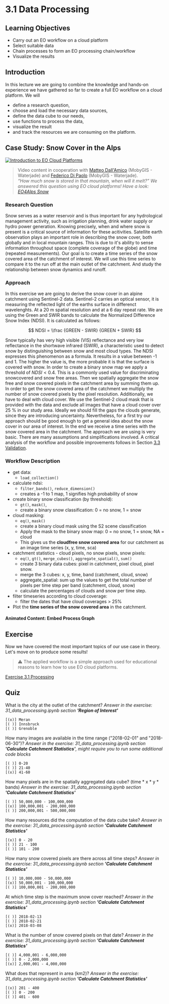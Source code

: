 # 3.1 Data Processing

## Learning Objectives

- Carry out an EO workflow on a cloud platform
- Select suitable data
- Chain processes to form an EO processing chain/workflow
- Visualize the results

## Introduction

In this lecture we are going to combine the knowledge and hands-on experience we have gathered so far to create a full EO workflow on a cloud platform.
We will  

- define a research question,
- choose and load the necessary data sources,
- define the data cube to our needs,
- use functions to process the data,
- visualize the result
- and track the resources we are consuming on the platform.

## Case Study: Snow Cover in the Alps

[![Introduction to EO Cloud Platforms](https://img.youtube.com/vi/bE_yz0VCLRE/0.jpg)](https://youtu.be/bE_yz0VCLRE) <br>
> Video content in cooperation with [Matteo Dall'Amico](https://waterjade.com/en/about-us/) (MobyGIS - Waterjade) and [Federico Di Paolo](https://waterjade.com/en/about-us/) (MobyGIS - Waterjade). <br>
> *“How much snow is stored in that mountain, when will it melt?” We answered this question using EO cloud platforms! Have a look: [EO4Alps Snow](https://waterjade.com/eo4alps-snow/)*

### Research Question

Snow serves as a water reservoir and is thus important for any hydrological management activity, such as irrigation planning, drink water supply or hydro power generation. Knowing precisely, when and where snow is present is a critical source of information for these acitivities. Satellite earth observation plays an important role in describing the snow cover, both globally and in local mountain ranges. This is due to it's ability to sense information throughout space (complete coverage of the globe) and time (repeated measurements). Our goal is to create a time series of the snow covered area of the catchment of interest. We will use this time series to compare it to the run off at the main outlet of the catchment. And study the relationship between snow dynamics and runoff.

### Approach

In this exercise we are going to derive the snow cover in an alpine catchment using Sentinel-2 data. Sentinel-2 carries an optical sensor, it is measuring the reflected light of the earths surface in differenct wavelenghts. At a 20 m spatial resolution and at a 6 day repeat rate. We are using the Green and SWIR bands to calculate the Normalized Difference Snow Index (NDSI). It is calculated as follows:

$$ NDSI = \\frac {GREEN - SWIR} {GREEN + SWIR} $$

Snow typically has very high visible (VIS) reflectance and very low reflectance in the shortwave infrared (SWIR), a characteristic used to detect snow by distinguishing between snow and most cloud types. The NDSI expresses this phenomenon as a formula. It results in a value between -1 and 1. The higher the value is, the more probable it is that the surface is covered with snow. In order to create a binary snow map we apply a threshold of $NDSI < 0.4$. This is a commonly used value for discriminating snowcovered and snow free areas. Then we spatially aggregate the snow free and snow covered pixels in the catchment area by summing them up. In order to get the snow covered area of the catchment we multiply the number of snow covered pixels by the pixel resolution. Additionally, we have to deal with cloud cover. We use the Sentinel-2 cloud mask that is provided with the data and exclude all images that have a cloud cover over 25 % in our study area. Ideally we should fill the gaps the clouds generate, since they are introducing uncertainty. Nevertheless, for a first try our approach should be good enough to get a general idea about the snow cover in our area of interest. In the end we receive a time series with the snow covered area in the catchment.
The approach we are using is very basic. There are many assumptions and simplifications involved. A critical analysis of the workflow and possible improvements follows in Section [3.3 Validation](https://github.com/EO-College/cubes-and-clouds/blob/main/lectures/3.3_validation/3.3_validation.md#critically-analyse-a-workflow).

### Workflow Description

- get data:
  - `load_collection()`
- calculate ndsi:
  - `filter_bands()`, `reduce_dimension()`
  - creates a -1 to 1 map, 1 signifies high probability of snow
- create binary snow classification (by threshold):
  - `gt()`, `mask()`,
  - create a binary snow classification: 0 = no snow, 1 = snow
- cloud masking:
  - `eq()`, `mask()`
  - create a binary cloud mask using the S2 scene classification
  - Apply the mask to the binary snow map: 0 = no snow, 1 = snow, NA = cloud
  - This gives us the **cloudfree snow covered area** for our catchment as an image time series (x, y, time, sca)
- catchment statistics - cloud pixels, no snow pixels, snow pixels:
  - `eq()`, `gt()`, `merge_cubes()`, `aggregate_spatial()`, `sum()`
  - create 3 binary data cubes: pixel in catchment, pixel cloud, pixel snow.
  - merge the 3 cubes: x, y, time, band (catchment, cloud, snow)
  - aggregate_spatial: sum up the values to get the total number of pixels per time step per band (catchment, cloud, snow)
  - calculate the percentages of clouds and snow per time step.
- filter timeseries according to cloud coverage:
  - filter the dates that have cloud coverages > 25%
- Plot the **time series of the snow covered area** in the catchment.

#### Animated Content: Embed Process Graph

## Exercise

Now we have covered the most important topics of our use case in theory. Let's move on to produce some results!

> :warning: The applied workflow is a simple approach used for educational reasons to learn how to use EO cloud platforms.

[Exercise 3.1 Processing](https://github.com/EO-College/cubes-and-clouds/blob/main/lectures/3.1_data_processing/exercises/31_data_processing.ipynb)

## Quiz

What is the city at the outlet of the catchment? _Answer in the exercise: 31_data_processing.ipynb section **'Region of Interest'**_

    [(x)] Meran
    [( )] Innsbruck
    [( )] Grenoble

How many images are available in the time range ("2018-02-01" and "2018-06-30")? _Answer in the exercise: 31_data_processing.ipynb section **'Calculate Catchment Statistics'**, might require you to run some additional code blocks_

    [( )] 0-20
    [( )] 21-40
    [(x)] 41-60

How many pixels are in the spatially aggregated data cube? (time * x * y * bands) _Answer in the exercise: 31_data_processing.ipynb section **'Calculate Catchment Statistics'**_

    [( )] 50,000,000 - 100,000,000
    [(x)] 100,000,001 - 200,000,000
    [( )] 200,000,001 - 500,000,000

How many resources did the computation of the data cube take?  _Answer in the exercise: 31_data_processing.ipynb section **'Calculate Catchment Statistics'**_

    [(x)] 0 - 20
    [( )] 21 - 100
    [( )] 101 - 200

How many snow covered pixels are there across all time steps? _Answer in the exercise: 31_data_processing.ipynb section **'Calculate Catchment Statistics'**_

    [( )] 10,000,000 - 50,000,000
    [(x)] 50,000,001 - 100,000,000
    [( )] 100,000,001 - 200,000,000

At which time step is the maximum snow cover reached?  _Answer in the exercise: 31_data_processing.ipynb section **'Calculate Catchment Statistics'**_

    [( )] 2018-02-13
    [( )] 2018-02-21
    [(x)] 2018-03-08

What is the number of snow covered pixels on that date?  _Answer in the exercise: 31_data_processing.ipynb section **'Calculate Catchment Statistics'**_

    [( )] 4,000,001 - 6,000,000
    [( )] 0 - 2,000,000
    [(x)] 2,000,001 - 4,000,000

What does that represent in area (km2)?  _Answer in the exercise: 31_data_processing.ipynb section **'Calculate Catchment Statistics'**_

    [(x)] 201 - 400
    [( )] 0 - 200
    [( )] 401 - 600
